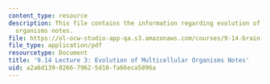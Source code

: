 ```yaml
---
content_type: resource
description: This file contains the information regarding evolution of multicellular
  organisms notes.
file: https://ol-ocw-studio-app-qa.s3.amazonaws.com/courses/9-14-brain-structure-and-its-origins-spring-2014/a2a6d139026679625d10fa66eca5896a_MIT9_14S14_Lecture3.pdf
file_type: application/pdf
resourcetype: Document
title: '9.14 Lecture 3: Evolution of Multicellular Organisms Notes'
uid: a2a6d139-0266-7962-5d10-fa66eca5896a
---
```

